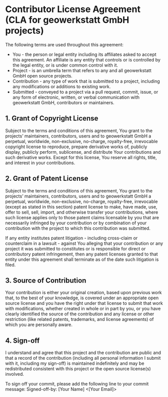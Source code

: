 # Contributor License Agreement (CLA for geowerkstatt GmbH projects)
The following terms are used throughout this agreement:

* You - the person or legal entity including its affiliates asked to accept this agreement. An affiliate is any entity that controls or is controlled by the legal entity, or is under common control with it.
* Project - is an umbrella term that refers to any and all geowerkstatt GmbH open source projects.
* Contribution - any type of work that is submitted to a project, including any modifications or additions to existing work.
* Submitted - conveyed to a project via a pull request, commit, issue, or any form of electronic, written, or verbal communication with geowerkstatt GmbH, contributors or maintainers.

## 1. Grant of Copyright License
Subject to the terms and conditions of this agreement, You grant to the projects’ maintainers, contributors, users and to geowerkstatt GmbH a perpetual, worldwide, non-exclusive, no-charge, royalty-free, irrevocable copyright license to reproduce, prepare derivative works of, publicly display, publicly perform, sublicense, and distribute Your contributions and such derivative works. Except for this license, You reserve all rights, title, and interest in your contributions.

## 2. Grant of Patent License
Subject to the terms and conditions of this agreement, You grant to the projects’ maintainers, contributors, users and to geowerkstatt GmbH a perpetual, worldwide, non-exclusive, no-charge, royalty-free, irrevocable (except as stated in this section) patent license to make, have made, use, offer to sell, sell, import, and otherwise transfer your contributions, where such license applies only to those patent claims licensable by you that are necessarily infringed by your contribution or by combination of your contribution with the project to which this contribution was submitted.

If any entity institutes patent litigation - including cross-claim or counterclaim in a lawsuit - against You alleging that your contribution or any project it was submitted to constitutes or is responsible for direct or contributory patent infringement, then any patent licenses granted to that entity under this agreement shall terminate as of the date such litigation is filed.

## 3. Source of Contribution
Your contribution is either your original creation, based upon previous work that, to the best of your knowledge, is covered under an appropriate open source license and you have the right under that license to submit that work with modifications, whether created in whole or in part by you, or you have clearly identified the source of the contribution and any license or other restriction (like related patents, trademarks, and license agreements) of which you are personally aware.

## 4. Sign-off
I understand and agree that this project and the contribution are public and that a record of the contribution (including all personal information I submit with it, including my sign-off) is maintained indefinitely and may be redistributed consistent with this project or the open source license(s) involved.

To sign off your commit, please add the following line to your commit message:
Signed-off-by: [Your Name] <[Your Email]>

